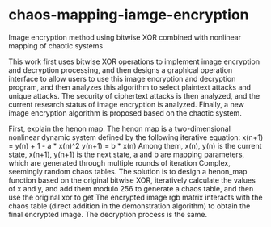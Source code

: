 # chaos-mapping-iamge-encryption
Image encryption method using bitwise XOR combined with nonlinear mapping of chaotic systems


This work first uses bitwise XOR operations to implement image encryption and decryption processing, and then designs a graphical operation interface to allow users to use this image encryption and decryption program, and then analyzes this algorithm to select plaintext attacks and unique attacks. The security of ciphertext attacks is then analyzed, and the current research status of image encryption is analyzed. Finally, a new image encryption algorithm is proposed based on the chaotic system.


First, explain the henon map. The henon map is a two-dimensional nonlinear dynamic system defined by the following iterative equation:
x(n+1) = y(n) + 1 - a * x(n)^2
y(n+1) = b * x(n)
Among them, x(n), y(n) is the current state, x(n+1), y(n+1) is the next state, a and b are mapping parameters, which are generated through multiple rounds of iteration Complex, seemingly random chaos tables.
The solution is to design a henon_map function based on the original bitwise XOR, iteratively calculate the values ​​of x and y, and add them modulo 256 to generate a chaos table, and then use the original xor to get The encrypted image rgb matrix interacts with the chaos table (direct addition in the demonstration algorithm) to obtain the final encrypted image. The decryption process is the same.
